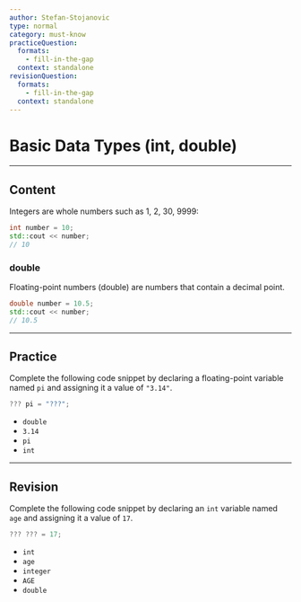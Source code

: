 ```yaml
---
author: Stefan-Stojanovic
type: normal
category: must-know
practiceQuestion:
  formats:
    - fill-in-the-gap
  context: standalone
revisionQuestion:
  formats:
    - fill-in-the-gap
  context: standalone
---
```


# Basic Data Types (int, double)

---

## Content

Integers are whole numbers such as 1, 2, 30, 9999:
```cpp
int number = 10;
std::cout << number;
// 10
```

### double

Floating-point numbers (double) are numbers that contain a decimal point.
```cpp
double number = 10.5;
std::cout << number; 
// 10.5
```

---
## Practice

Complete the following code snippet by declaring a floating-point variable named `pi` and assigning it a value of `"3.14"`.

```csharp
??? pi = "???";
```

- `double`
- `3.14`
- `pi`
- `int`

---
## Revision

Complete the following code snippet by declaring an `int` variable named `age` and assigning it a value of `17`.

```csharp
??? ??? = 17;
```

- `int`
- `age`
- `integer`
- `AGE`
- `double`